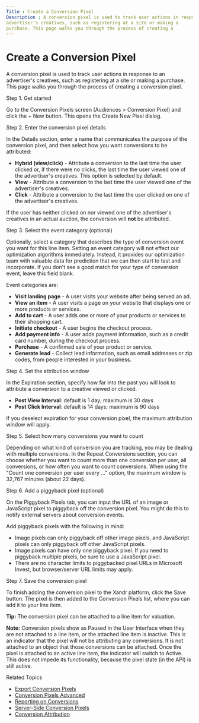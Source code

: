 ```yaml
---
Title : Create a Conversion Pixel
Description : A conversion pixel is used to track user actions in response to an
advertiser's creatives, such as registering at a site or making a
purchase. This page walks you through the process of creating a
---
```



# Create a Conversion Pixel



A conversion pixel is used to track user actions in response to an
advertiser's creatives, such as registering at a site or making a
purchase. This page walks you through the process of creating a
conversion pixel.

Step 1. Get started

Go to the Conversion Pixels screen
(Audiences
\>  Conversion Pixel) and click
the + New button. This opens the
Create New Pixel dialog.

Step 2. Enter the conversion pixel details

In the Details section, enter a name
that communicates the purpose of the conversion pixel, and then select
how you want conversions to be attributed:

- **Hybrid (view/click)** - Attribute a conversion to the last time the
  user clicked or, if there were no clicks, the last time the user
  viewed one of the advertiser's creatives. This option is selected by
  default.
- **View** - Attribute a conversion to the last time the user viewed one
  of the advertiser's creatives.
- **Click** - Attribute a conversion to the last time the user clicked
  on one of the advertiser's creatives.

If the user has neither clicked on nor viewed one of the advertiser's
creatives in an actual auction, the conversion will **not** be
attributed.

Step 3. Select the event category (optional)

Optionally, select a category that describes the type of conversion
event you want for this line item. Setting an event category will not
effect our optimization algorithms immediately. Instead, it provides our
optimization team with valuable data for prediction that we can then
start to test and incorporate. If you don't see a good match for your
type of conversion event, leave this field blank.

Event categories are:

- **Visit landing page** - A user visits your website after being served
  an ad.
- **View an item** - A user visits a page on your website that displays
  one or more products or services.
- **Add to cart** - A user adds one or more of your products or services
  to their shopping cart.
- **Initiate checkout** - A user begins the checkout process.
- **Add payment info** - A user adds payment information, such as a
  credit card number, during the checkout process.
- **Purchase** - A confirmed sale of your product or service.
- **Generate lead** - Collect lead information, such as email addresses
  or zip codes, from people interested in your business.

Step 4. Set the attribution window

In the Expiration section, specify how
far into the past you will look to attribute a conversion to a creative
viewed or clicked.

- **Post View Interval**: default is 1 day; maximum is 30 days
- **Post Click Interval**: default is 14 days; maximum is 90 days

If you deselect expiration for your conversion pixel, the maximum
attribution window will apply.

Step 5. Select how many conversions you want to count

Depending on what kind of conversion you are tracking, you may be
dealing with multiple conversions. In the
Repeat Conversions section, you can
choose whether you want to count more than one conversion per user, all
conversions, or how often you want to count conversions. When using the
"Count one conversion per user every ..." option, the maximum window is
32,767 minutes (about 22 days).

Step 6. Add a piggyback pixel (optional)

On the Piggyback Pixels tab, you can
input the URL of an image or JavaScript pixel to piggyback off the
conversion pixel. You might do this to notify external servers about
conversion events.

Add piggyback pixels with the following in mind:

- Image pixels can only piggyback off other image pixels, and JavaScript
  pixels can only piggyback off other JavaScript pixels.
- Image pixels can have only one piggyback pixel. If you need to
  piggyback multiple pixels, be sure to use a JavaScript pixel.
- There are no character limits to piggybacked pixel URLs in
  Microsoft Invest, but browser/server URL limits
  may apply.

Step 7. Save the conversion pixel

To finish adding the conversion pixel to the
Xandr platform, click the
Save button. The pixel is then added
to the Conversion Pixels list, where you can add it to your line item.



<b>Tip:</b> The conversion pixel can be
attached to a line item for valuation.





<b>Note:</b> Conversion pixels show as
Paused in the User Interface when they
are not attached to a line item, or the attached line item is inactive.
This is an indicator that the pixel will not be attributing any
conversions. It is not attached to an object that those conversions can
be attached. Once the pixel is attached to an active line item, the
indicator will switch to Active. This
does not impede its functionality, because the pixel state (in the API)
is still active.



Related Topics

- <a href="export-conversion-pixels.md" class="xref">Export Conversion
  Pixels</a>
- <a href="conversion-pixels-advanced.md" class="xref">Conversion Pixels
  Advanced</a>
- <a href="reporting-on-conversions.md" class="xref">Reporting on
  Conversions</a>
- <a href="server-side-conversion-pixels.md" class="xref">Server-Side
  Conversion Pixels</a>
- <a href="conversion-attribution.md" class="xref">Conversion
  Attribution</a>




